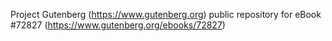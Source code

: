 Project Gutenberg (https://www.gutenberg.org) public repository
for eBook #72827 (https://www.gutenberg.org/ebooks/72827)
